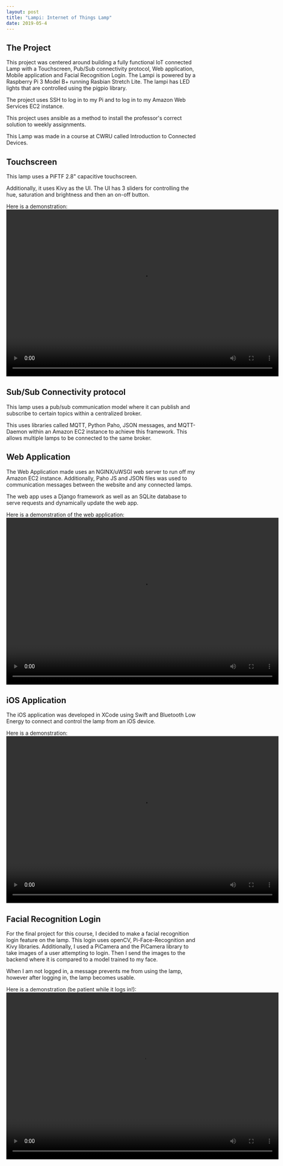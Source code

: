 ```yaml
---
layout: post
title: "Lampi: Internet of Things Lamp"
date: 2019-05-4
---
```


The Project
-----------
This project was centered around building a fully functional IoT connected Lamp with a Touchscreen, Pub/Sub connectivity protocol, Web application, Mobile application and Facial Recognition Login. The Lampi is powered by a Raspberry Pi 3 Model B+ running Rasbian Stretch Lite. The lampi has LED lights that are controlled using the pigpio library.

The project uses SSH to log in to my Pi and to log in to my Amazon Web Services EC2 instance.

This project uses ansible as a method to install the professor's correct solution to weekly assignments.

This Lamp was made in a course at CWRU called Introduction to Connected Devices.



Touchscreen
-----------
This lamp uses a PiFTF 2.8" capacitive touchscreen.

Additionally, it uses Kivy as the UI. The UI has 3 sliders for controlling the hue, saturation and brightness and then an on-off button.

Here is a demonstration:
<video width="720" height="440" controls="controls">
  <source src="/../TouchscreenDemo.mp4"/>
</video>



Sub/Sub Connectivity protocol
-----------------------------
This lamp uses a pub/sub communication model where it can publish and subscribe to certain topics within a centralized broker.

This uses libraries called MQTT, Python Paho, JSON messages, and MQTT-Daemon within an Amazon EC2 instance to achieve this framework. This allows multiple lamps to be connected to the same broker.



Web Application
---------------
The Web Application made uses an NGINX/uWSGI web server to run off my Amazon EC2 instance. Additionally, Paho JS and JSON files was used to communication messages between the website and any connected lamps.

The web app uses a Django framework as well as an SQLite database to serve requests and dynamically update the web app.

Here is a demonstration of the web application:
<video width="720" height="440" controls="controls">
  <source src="/../WebAppDemo.mp4"/>
</video>



iOS Application
---------------
The iOS application was developed in XCode using Swift and Bluetooth Low Energy to connect and control the lamp from an iOS device.

Here is a demonstration:
<video width="720" height="440" controls="controls">
  <source src="/../iPhoneDemo.mp4"/>
</video>



Facial Recognition Login
------------------------
For the final project for this course, I decided to make a facial recognition login feature on the lamp. This login uses openCV, Pi-Face-Recognition and Kivy libraries. Additionally, I used a PiCamera and the PiCamera library to take images of a user attempting to login. Then I send the images to the backend where it is compared to a model trained to my face.

When I am not logged in, a message prevents me from using the lamp, however after logging in, the lamp becomes usable.

Here is a demonstration (be patient while it logs in!):
<video width="720" height="440" controls="controls">
  <source src="/../FaceRecognitionDemo.mp4"/>
</video>
